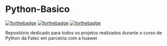 # Python-Basico 
[![forthebadge](http://forthebadge.com/images/badges/made-with-python.svg)](http://forthebadge.com)
[![forthebadge](http://forthebadge.com/images/badges/built-with-love.svg)](http://forthebadge.com)
[![forthebadge](https://forthebadge.com/images/badges/built-for-python.svg)](https://forthebadge.com)

Repositório dedicado para todos os projetos realizados durante o curso de Python da Fatec em parceiria com a huawei
